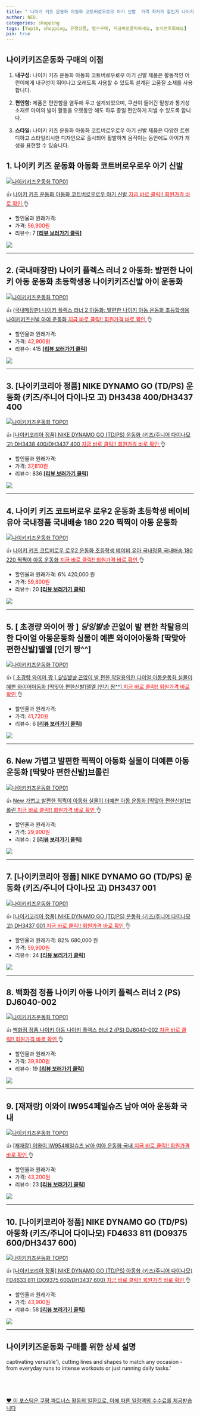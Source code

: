 ```yaml
---
title: " 나이키 키즈 운동화 아동화 코트버로우로우 아기 신발  가격 최저가 할인가 나이키키즈운동화 최저가 추천 제품 비교"
author: NEO.
categories: shopping
tags: [Top10, shopping, 유행상품, 필수구매, 지금바로클릭하세요, 놓치면후회해요]
pin: true
---
```

## 나이키키즈운동화 구매의 이점
1. **내구성:** 나이키 키즈 운동화 아동화 코트버로우로우 아기 신발 제품은 활동적인 어린이에게 내구성이 뛰어나고 오래도록 사용할 수 있도록 설계된 고품질 소재를 사용합니다.


2. **편안함:** 제품은 편안함을 염두에 두고 설계되었으며, 쿠션이 들어간 밑창과 통기성 소재로 아이의 발이 활동을 오랫동안 해도 하루 종일 편안하게 지낼 수 있도록 합니다.


3. **스타일:** 나이키 키즈 운동화 아동화 코트버로우로우 아기 신발 제품은 다양한 트렌디하고 스타일리시한 디자인으로 출시되어 활발하게 움직이는 동안에도 아이가 개성을 표현할 수 있습니다.

   

## 1.  나이키 키즈 운동화 아동화 코트버로우로우 아기 신발 

[![나이키키즈운동화 TOP01](https://thumbnail7.coupangcdn.com/thumbnails/remote/490x490ex/image/vendor_inventory/5daa/3e5a4f4ac0ecf3995f4865b3317c1bc5a21341a522b7d3adfdde56c3599a.png)](https://link.coupang.com/re/AFFSDP?lptag=AF3617701&subid=GithubCoopas&pageKey=7760137653&traceid=V0-153&itemId=20924432555&vendorItemId=88069893062)


👍 [ 나이키 키즈 운동화 아동화 코트버로우로우 아기 신발  <font color=red> 지금 바로 클릭!! 회원가격 바로 확인 </font> ](https://link.coupang.com/re/AFFSDP?lptag=AF3617701&subid=GithubCoopas&pageKey=7760137653&traceid=V0-153&itemId=20924432555&vendorItemId=88069893062) 👌 


- 할인율과 원래가격: 
- 가격: <span style='color:red'>56,900원</span>
- 리뷰수: 7  [**[리뷰 보러가기 클릭]**](https://link.coupang.com/re/AFFSDP?lptag=AF3617701&subid=GithubCoopas&pageKey=7760137653&traceid=V0-153&itemId=20924432555&vendorItemId=88069893062)

[![](/discount_price.png)](https://link.coupang.com/re/AFFSDP?lptag=AF3617701&subid=GithubCoopas&pageKey=7760137653&traceid=V0-153&itemId=20924432555&vendorItemId=88069893062)

---


   

## 2.  (국내매장판) 나이키 플렉스 러너 2 아동화: 발편한 나이키 아동 운동화 초등학생용 나이키키즈신발 아이 운동화 

[![나이키키즈운동화 TOP01](https://thumbnail9.coupangcdn.com/thumbnails/remote/490x490ex/image/vendor_inventory/e877/e2d1f1046d1f6141dc2577aadc7cd5bd7ef6e8caf5997d6eb2dc1b78fc99.png)](https://link.coupang.com/re/AFFSDP?lptag=AF3617701&subid=GithubCoopas&pageKey=7859271592&traceid=V0-153&itemId=21442034157&vendorItemId=88496651529)


👍 [ (국내매장판) 나이키 플렉스 러너 2 아동화: 발편한 나이키 아동 운동화 초등학생용 나이키키즈신발 아이 운동화  <font color=red> 지금 바로 클릭!! 회원가격 바로 확인 </font> ](https://link.coupang.com/re/AFFSDP?lptag=AF3617701&subid=GithubCoopas&pageKey=7859271592&traceid=V0-153&itemId=21442034157&vendorItemId=88496651529) 👌 


- 할인율과 원래가격: 
- 가격: <span style='color:red'>42,900원</span>
- 리뷰수: 415  [**[리뷰 보러가기 클릭]**](https://link.coupang.com/re/AFFSDP?lptag=AF3617701&subid=GithubCoopas&pageKey=7859271592&traceid=V0-153&itemId=21442034157&vendorItemId=88496651529)

[![](/discount_price.png)](https://link.coupang.com/re/AFFSDP?lptag=AF3617701&subid=GithubCoopas&pageKey=7859271592&traceid=V0-153&itemId=21442034157&vendorItemId=88496651529)

---


   

## 3.  [나이키코리아 정품] NIKE DYNAMO GO (TD/PS) 운동화 (키즈/주니어 다이나모 고) DH3438 400/DH3437 400 

[![나이키키즈운동화 TOP01](https://thumbnail8.coupangcdn.com/thumbnails/remote/490x490ex/image/vendor_inventory/e88a/5fa3f787d987190ea1e0e3b9579e10a6124847162737f0c62ed8174794b6.jpg)](https://link.coupang.com/re/AFFSDP?lptag=AF3617701&subid=GithubCoopas&pageKey=6330088038&traceid=V0-153&itemId=13232720945&vendorItemId=88281191544)


👍 [ [나이키코리아 정품] NIKE DYNAMO GO (TD/PS) 운동화 (키즈/주니어 다이나모 고) DH3438 400/DH3437 400  <font color=red> 지금 바로 클릭!! 회원가격 바로 확인 </font> ](https://link.coupang.com/re/AFFSDP?lptag=AF3617701&subid=GithubCoopas&pageKey=6330088038&traceid=V0-153&itemId=13232720945&vendorItemId=88281191544) 👌 


- 할인율과 원래가격: 
- 가격: <span style='color:red'>37,810원</span>
- 리뷰수: 836  [**[리뷰 보러가기 클릭]**](https://link.coupang.com/re/AFFSDP?lptag=AF3617701&subid=GithubCoopas&pageKey=6330088038&traceid=V0-153&itemId=13232720945&vendorItemId=88281191544)

[![](/discount_price.png)](https://link.coupang.com/re/AFFSDP?lptag=AF3617701&subid=GithubCoopas&pageKey=6330088038&traceid=V0-153&itemId=13232720945&vendorItemId=88281191544)

---


   

## 4.  나이키 키즈 코트버로우 로우2 운동화 초등학생 베이비 유아 국내정품 국내배송 180 220 찍찍이 아동 운동화 

[![나이키키즈운동화 TOP01](https://thumbnail10.coupangcdn.com/thumbnails/remote/490x490ex/image/vendor_inventory/d914/26f527e27b4b12d0641cb127a09227b657ce0d29e3191004646c9c767b02.jpg)](https://link.coupang.com/re/AFFSDP?lptag=AF3617701&subid=GithubCoopas&pageKey=7155773057&traceid=V0-153&itemId=17999470608&vendorItemId=85155635050)


👍 [ 나이키 키즈 코트버로우 로우2 운동화 초등학생 베이비 유아 국내정품 국내배송 180 220 찍찍이 아동 운동화  <font color=red> 지금 바로 클릭!! 회원가격 바로 확인 </font> ](https://link.coupang.com/re/AFFSDP?lptag=AF3617701&subid=GithubCoopas&pageKey=7155773057&traceid=V0-153&itemId=17999470608&vendorItemId=85155635050) 👌 


- 할인율과 원래가격: 6%  420,000   원
- 가격: <span style='color:red'>59,800원</span>
- 리뷰수: 20  [**[리뷰 보러가기 클릭]**](https://link.coupang.com/re/AFFSDP?lptag=AF3617701&subid=GithubCoopas&pageKey=7155773057&traceid=V0-153&itemId=17999470608&vendorItemId=85155635050)

[![](/discount_price.png)](https://link.coupang.com/re/AFFSDP?lptag=AF3617701&subid=GithubCoopas&pageKey=7155773057&traceid=V0-153&itemId=17999470608&vendorItemId=85155635050)

---


   

## 5.  [ 초경량 와이어 짱 ] *당잉발송* 끈없이 발 편한 착탈용의한 다이얼 아동운동화 실물이 예쁜 와이어아동화 [딱맞아 편한신발]델엘 [인기 짱^^] 

[![나이키키즈운동화 TOP01](https://thumbnail8.coupangcdn.com/thumbnails/remote/490x490ex/image/vendor_inventory/c5f9/4c32c887d188212446116fb3d85070841b31ff7ab441cfb517fffcd93f04.jpg)](https://link.coupang.com/re/AFFSDP?lptag=AF3617701&subid=GithubCoopas&pageKey=6770119459&traceid=V0-153&itemId=15893397630&vendorItemId=83101589828)


👍 [ [ 초경량 와이어 짱 ] *당잉발송* 끈없이 발 편한 착탈용의한 다이얼 아동운동화 실물이 예쁜 와이어아동화 [딱맞아 편한신발]델엘 [인기 짱^^]  <font color=red> 지금 바로 클릭!! 회원가격 바로 확인 </font> ](https://link.coupang.com/re/AFFSDP?lptag=AF3617701&subid=GithubCoopas&pageKey=6770119459&traceid=V0-153&itemId=15893397630&vendorItemId=83101589828) 👌 


- 할인율과 원래가격: 
- 가격: <span style='color:red'>41,720원</span>
- 리뷰수: 6  [**[리뷰 보러가기 클릭]**](https://link.coupang.com/re/AFFSDP?lptag=AF3617701&subid=GithubCoopas&pageKey=6770119459&traceid=V0-153&itemId=15893397630&vendorItemId=83101589828)

[![](/discount_price.png)](https://link.coupang.com/re/AFFSDP?lptag=AF3617701&subid=GithubCoopas&pageKey=6770119459&traceid=V0-153&itemId=15893397630&vendorItemId=83101589828)

---


   

## 6.  New 가볍고 발편한 찍찍이 아동화 실물이 더예쁜 아동 운동화 [딱맞아 편한신발]브롤린 

[![나이키키즈운동화 TOP01](https://thumbnail7.coupangcdn.com/thumbnails/remote/490x490ex/image/vendor_inventory/129e/2a0bde3ad91e07d91148fa4de518be9fa07a58066628f8bd128f670dade9.png)](https://link.coupang.com/re/AFFSDP?lptag=AF3617701&subid=GithubCoopas&pageKey=6770146673&traceid=V0-153&itemId=15893517077&vendorItemId=83101708031)


👍 [ New 가볍고 발편한 찍찍이 아동화 실물이 더예쁜 아동 운동화 [딱맞아 편한신발]브롤린  <font color=red> 지금 바로 클릭!! 회원가격 바로 확인 </font> ](https://link.coupang.com/re/AFFSDP?lptag=AF3617701&subid=GithubCoopas&pageKey=6770146673&traceid=V0-153&itemId=15893517077&vendorItemId=83101708031) 👌 


- 할인율과 원래가격: 
- 가격: <span style='color:red'>29,900원</span>
- 리뷰수: 2  [**[리뷰 보러가기 클릭]**](https://link.coupang.com/re/AFFSDP?lptag=AF3617701&subid=GithubCoopas&pageKey=6770146673&traceid=V0-153&itemId=15893517077&vendorItemId=83101708031)

[![](/discount_price.png)](https://link.coupang.com/re/AFFSDP?lptag=AF3617701&subid=GithubCoopas&pageKey=6770146673&traceid=V0-153&itemId=15893517077&vendorItemId=83101708031)

---


   

## 7.  [나이키코리아 정품] NIKE DYNAMO GO (TD/PS) 운동화 (키즈/주니어 다이나모 고) DH3437 001 

[![나이키키즈운동화 TOP01](https://thumbnail8.coupangcdn.com/thumbnails/remote/490x490ex/image/vendor_inventory/bd65/fa226267c498f08cb0cfc1daebba3b036da2d4a2659bdef3b2aafc852af8.jpeg)](https://link.coupang.com/re/AFFSDP?lptag=AF3617701&subid=GithubCoopas&pageKey=6396568582&traceid=V0-153&itemId=13660665462&vendorItemId=80913060518)


👍 [ [나이키코리아 정품] NIKE DYNAMO GO (TD/PS) 운동화 (키즈/주니어 다이나모 고) DH3437 001  <font color=red> 지금 바로 클릭!! 회원가격 바로 확인 </font> ](https://link.coupang.com/re/AFFSDP?lptag=AF3617701&subid=GithubCoopas&pageKey=6396568582&traceid=V0-153&itemId=13660665462&vendorItemId=80913060518) 👌 


- 할인율과 원래가격: 82%  680,000   원
- 가격: <span style='color:red'>59,900원</span>
- 리뷰수: 24  [**[리뷰 보러가기 클릭]**](https://link.coupang.com/re/AFFSDP?lptag=AF3617701&subid=GithubCoopas&pageKey=6396568582&traceid=V0-153&itemId=13660665462&vendorItemId=80913060518)

[![](/discount_price.png)](https://link.coupang.com/re/AFFSDP?lptag=AF3617701&subid=GithubCoopas&pageKey=6396568582&traceid=V0-153&itemId=13660665462&vendorItemId=80913060518)

---


   

## 8.  백화점 정품 나이키 아동 나이키 플렉스 러너 2 (PS) DJ6040-002 

[![나이키키즈운동화 TOP01](https://thumbnail9.coupangcdn.com/thumbnails/remote/490x490ex/image/vendor_inventory/c1f3/6c7112f22687d328f2d38007c81c4c52b39802add4f64521bb1a009c0f08.jpg)](https://link.coupang.com/re/AFFSDP?lptag=AF3617701&subid=GithubCoopas&pageKey=7216549244&traceid=V0-153&itemId=18276820535&vendorItemId=85671719491)


👍 [ 백화점 정품 나이키 아동 나이키 플렉스 러너 2 (PS) DJ6040-002  <font color=red> 지금 바로 클릭!! 회원가격 바로 확인 </font> ](https://link.coupang.com/re/AFFSDP?lptag=AF3617701&subid=GithubCoopas&pageKey=7216549244&traceid=V0-153&itemId=18276820535&vendorItemId=85671719491) 👌 


- 할인율과 원래가격: 
- 가격: <span style='color:red'>39,800원</span>
- 리뷰수: 19  [**[리뷰 보러가기 클릭]**](https://link.coupang.com/re/AFFSDP?lptag=AF3617701&subid=GithubCoopas&pageKey=7216549244&traceid=V0-153&itemId=18276820535&vendorItemId=85671719491)

[![](/discount_price.png)](https://link.coupang.com/re/AFFSDP?lptag=AF3617701&subid=GithubCoopas&pageKey=7216549244&traceid=V0-153&itemId=18276820535&vendorItemId=85671719491)

---


   

## 9.  [재재랑] 이와이 IW954페일슈즈 남아 여아 운동화 국내 

[![나이키키즈운동화 TOP01](https://thumbnail6.coupangcdn.com/thumbnails/remote/490x490ex/image/vendor_inventory/8f95/187a7a6cf23fcdb12dd1015f514c18a28f4abda3a7e457a13d6212db1530.jpeg)](https://link.coupang.com/re/AFFSDP?lptag=AF3617701&subid=GithubCoopas&pageKey=7799058853&traceid=V0-153&itemId=21118019448&vendorItemId=88179840503)


👍 [ [재재랑] 이와이 IW954페일슈즈 남아 여아 운동화 국내  <font color=red> 지금 바로 클릭!! 회원가격 바로 확인 </font> ](https://link.coupang.com/re/AFFSDP?lptag=AF3617701&subid=GithubCoopas&pageKey=7799058853&traceid=V0-153&itemId=21118019448&vendorItemId=88179840503) 👌 


- 할인율과 원래가격: 
- 가격: <span style='color:red'>43,200원</span>
- 리뷰수: 23  [**[리뷰 보러가기 클릭]**](https://link.coupang.com/re/AFFSDP?lptag=AF3617701&subid=GithubCoopas&pageKey=7799058853&traceid=V0-153&itemId=21118019448&vendorItemId=88179840503)

[![](/discount_price.png)](https://link.coupang.com/re/AFFSDP?lptag=AF3617701&subid=GithubCoopas&pageKey=7799058853&traceid=V0-153&itemId=21118019448&vendorItemId=88179840503)

---


   

## 10.  [나이키코리아 정품] NIKE DYNAMO GO (TD/PS) 아동화 (키즈/주니어 다이나모) FD4633 811 (DO9375 600/DH3437 600) 

[![나이키키즈운동화 TOP01](https://thumbnail9.coupangcdn.com/thumbnails/remote/490x490ex/image/vendor_inventory/45a3/a6c25b0ce12683927f8e4449441cfa874b9cdab843c1bd45e36d8778b7db.jpeg)](https://link.coupang.com/re/AFFSDP?lptag=AF3617701&subid=GithubCoopas&pageKey=7630687662&traceid=V0-153&itemId=20251652105&vendorItemId=87339663212)


👍 [ [나이키코리아 정품] NIKE DYNAMO GO (TD/PS) 아동화 (키즈/주니어 다이나모) FD4633 811 (DO9375 600/DH3437 600)  <font color=red> 지금 바로 클릭!! 회원가격 바로 확인 </font> ](https://link.coupang.com/re/AFFSDP?lptag=AF3617701&subid=GithubCoopas&pageKey=7630687662&traceid=V0-153&itemId=20251652105&vendorItemId=87339663212) 👌 


- 할인율과 원래가격: 
- 가격: <span style='color:red'>43,900원</span>
- 리뷰수: 58  [**[리뷰 보러가기 클릭]**](https://link.coupang.com/re/AFFSDP?lptag=AF3617701&subid=GithubCoopas&pageKey=7630687662&traceid=V0-153&itemId=20251652105&vendorItemId=87339663212)

[![](/discount_price.png)](https://link.coupang.com/re/AFFSDP?lptag=AF3617701&subid=GithubCoopas&pageKey=7630687662&traceid=V0-153&itemId=20251652105&vendorItemId=87339663212)

---
## 나이키키즈운동화 구매를 위한 상세 설명
 captivating versatile'), cutting lines and shapes to match any occasion - from everyday runs to intense workouts or just running daily tasks.'<br><br><br><br><br> [ ❤  이 포스팅은 쿠팡 파트너스 활동의 일환으로, 이에 따른 일정액의 수수료를 제공받습니다](https://link.coupang.com/a/bcEFyh)
